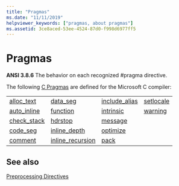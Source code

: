 ```yaml
---
title: "Pragmas"
ms.date: "11/11/2019"
helpviewer_keywords: ["pragmas, about pragmas"]
ms.assetid: 3ce8aced-53ee-4524-87d0-f998d6977ff5
---
```

# Pragmas

**ANSI 3.8.6** The behavior on each recognized #pragma directive.

The following [C Pragmas](../c-language/c-pragmas.md) are defined for the Microsoft C compiler:

|||||
|-|-|-|-|
|[alloc_text](../preprocessor/alloc-text.md)|[data_seg](../preprocessor/data-seg.md)|[include_alias](../preprocessor/include-alias.md)|[setlocale](../preprocessor/setlocale.md)|
|[auto_inline](../preprocessor/auto-inline.md)|[function](../preprocessor/function-c-cpp.md)|[intrinsic](../preprocessor/intrinsic.md)|[warning](../preprocessor/warning.md)|
|[check_stack](../preprocessor/check-stack.md)|[hdrstop](../preprocessor/hdrstop.md)|[message](../preprocessor/message.md)||
|[code_seg](../preprocessor/code-seg.md)|[inline_depth](../preprocessor/inline-depth.md)|[optimize](../preprocessor/optimize.md)||
|[comment](../preprocessor/comment-c-cpp.md)|[inline_recursion](../preprocessor/inline-recursion.md)|[pack](../preprocessor/pack.md)||

## See also

[Preprocessing Directives](../c-language/preprocessing-directives.md)
